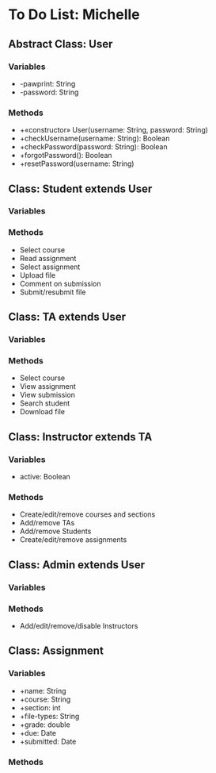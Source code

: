 # To Do List: Michelle
## Abstract Class: User
### Variables
- -pawprint: String
- -password: String
### Methods
- +«constructor» User(username: String, password: String)
- +checkUsername(username: String): Boolean
- +checkPassword(password: String): Boolean
- +forgotPassword(): Boolean
- +resetPassword(username: String)
## Class: Student extends User
### Variables
### Methods
- Select course
- Read assignment
- Select assignment
- Upload file
- Comment on submission
- Submit/resubmit file
## Class: TA extends User
### Variables
### Methods
- Select course
- View assignment
- View submission
- Search student
- Download file
## Class: Instructor extends TA
### Variables
- active: Boolean
### Methods
- Create/edit/remove courses and sections
- Add/remove TAs
- Add/remove Students
- Create/edit/remove assignments
## Class: Admin extends User
### Variables
### Methods
- Add/edit/remove/disable Instructors
## Class: Assignment
### Variables
- +name: String
- +course: String
- +section: int
- +file-types: String
- +grade: double
- +due: Date
- +submitted: Date
### Methods
